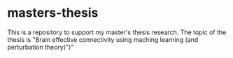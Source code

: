 # masters-thesis
This is a repository to support my master's thesis research. The topic of the thesis is "Brain effective connectivity using maching learning (and perturbation theory)")"
